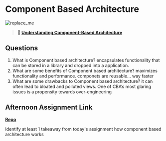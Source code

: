 # Component Based Architecture

![replace_me](https://codeworks.blob.core.windows.net/public/assets/img/illustrations/placeholder.svg)

> **📖 [Understanding Component-Based Architecture](https://codeworksacademy.com/fs-student-guide/resources/wk6/01-Component-Based-Architecture)**

## Questions

1. What is Component based architecture?
encapsulates functionality that can be stored in a library and dropped into a application.
2. What are some benefits of Component based architecture?
maximizes functionality and performance.
componets are reusable... way faster
3. What are some drawbacks to Component based architecture?
 it can often lead to bloated and polluted views. 
 One of CBA’s most glaring issues is a propensity towards over-engineering

## Afternoon Assignment Link

**[Repo](https://github.com/brysonrupp/vue-playground)**

Identify at least 1 takeaway from today's assignment
how component based architecture works